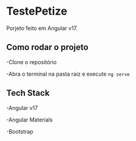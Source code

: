 # TestePetize

Porjeto feito em Angular v17.

## Como rodar o projeto

-Clone o repositório

-Abra o terminal na pasta raiz e execute `ng serve`

## Tech Stack

-Angular v17

-Angular Materials

-Bootstrap
